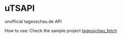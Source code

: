 # uTSAPI
unofficial tagesschau.de API

How to use: Check the sample project [tagesschau_fetch](tagesschau_fetch.py)